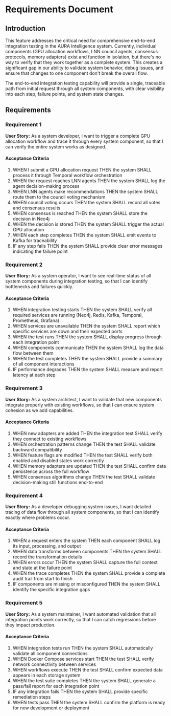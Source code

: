 # Requirements Document

## Introduction

This feature addresses the critical need for comprehensive end-to-end integration testing in the AURA Intelligence system. Currently, individual components (GPU allocation workflows, LNN council agents, consensus protocols, memory adapters) exist and function in isolation, but there's no way to verify that they work together as a complete system. This creates a significant gap in our ability to validate system behavior, debug issues, and ensure that changes to one component don't break the overall flow.

The end-to-end integration testing capability will provide a single, traceable path from initial request through all system components, with clear visibility into each step, failure points, and system state changes.

## Requirements

### Requirement 1

**User Story:** As a system developer, I want to trigger a complete GPU allocation workflow and trace it through every system component, so that I can verify the entire system works as designed.

#### Acceptance Criteria

1. WHEN I submit a GPU allocation request THEN the system SHALL process it through Temporal workflow orchestration
2. WHEN the request reaches LNN agents THEN the system SHALL log the agent decision-making process
3. WHEN LNN agents make recommendations THEN the system SHALL route them to the council voting mechanism
4. WHEN council voting occurs THEN the system SHALL record all votes and consensus results
5. WHEN consensus is reached THEN the system SHALL store the decision in Neo4j
6. WHEN the decision is stored THEN the system SHALL trigger the actual GPU allocation
7. WHEN each step completes THEN the system SHALL emit events to Kafka for traceability
8. IF any step fails THEN the system SHALL provide clear error messages indicating the failure point

### Requirement 2

**User Story:** As a system operator, I want to see real-time status of all system components during integration testing, so that I can identify bottlenecks and failures quickly.

#### Acceptance Criteria

1. WHEN integration testing starts THEN the system SHALL verify all required services are running (Neo4j, Redis, Kafka, Temporal, Prometheus, Grafana)
2. WHEN services are unavailable THEN the system SHALL report which specific services are down and their expected ports
3. WHEN the test runs THEN the system SHALL display progress through each integration point
4. WHEN components communicate THEN the system SHALL log the data flow between them
5. WHEN the test completes THEN the system SHALL provide a summary of all component interactions
6. IF performance degrades THEN the system SHALL measure and report latency at each step

### Requirement 3

**User Story:** As a system architect, I want to validate that new components integrate properly with existing workflows, so that I can ensure system cohesion as we add capabilities.

#### Acceptance Criteria

1. WHEN new adapters are added THEN the integration test SHALL verify they connect to existing workflows
2. WHEN orchestration patterns change THEN the test SHALL validate backward compatibility
3. WHEN feature flags are modified THEN the test SHALL verify both enabled and disabled states work correctly
4. WHEN memory adapters are updated THEN the test SHALL confirm data persistence across the full workflow
5. WHEN consensus algorithms change THEN the test SHALL validate decision-making still functions end-to-end

### Requirement 4

**User Story:** As a developer debugging system issues, I want detailed tracing of data flow through all system components, so that I can identify exactly where problems occur.

#### Acceptance Criteria

1. WHEN a request enters the system THEN each component SHALL log its input, processing, and output
2. WHEN data transforms between components THEN the system SHALL record the transformation details
3. WHEN errors occur THEN the system SHALL capture the full context and state at the failure point
4. WHEN the trace completes THEN the system SHALL provide a complete audit trail from start to finish
5. IF components are missing or misconfigured THEN the system SHALL identify the specific integration gaps

### Requirement 5

**User Story:** As a system maintainer, I want automated validation that all integration points work correctly, so that I can catch regressions before they impact production.

#### Acceptance Criteria

1. WHEN integration tests run THEN the system SHALL automatically validate all component connections
2. WHEN Docker Compose services start THEN the test SHALL verify network connectivity between services
3. WHEN workflows execute THEN the test SHALL confirm expected data appears in each storage system
4. WHEN the test suite completes THEN the system SHALL generate a pass/fail report for each integration point
5. IF any integration fails THEN the system SHALL provide specific remediation steps
6. WHEN tests pass THEN the system SHALL confirm the platform is ready for new development or deployment